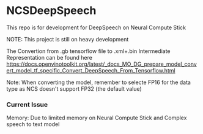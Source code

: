 # NCSDeepSpeech
This repo is for development for DeepSpeech on Neural Compute Stick


NOTE: This project is still on heavy development

The Convertion from .gb tensorflow file to .xml+.bin Intermediate Representation can be found here
https://docs.openvinotoolkit.org/latest/_docs_MO_DG_prepare_model_convert_model_tf_specific_Convert_DeepSpeech_From_Tensorflow.html

Note: When converting the model, remember to selecte FP16 for the data type as NCS doesn't support FP32 (the default value)

### Current Issue
Memory: Due to limited memory on Neural Compute Stick and Complex speech to text model
